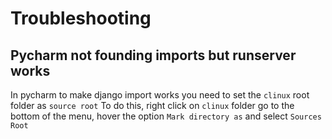 # Troubleshooting

## Pycharm not founding imports but runserver works
In pycharm to make django import works you need to set the `clinux` root folder as `source root`
To do this, right click on `clinux` folder go to the bottom of the menu, hover the option `Mark directory as` and select `Sources Root`
